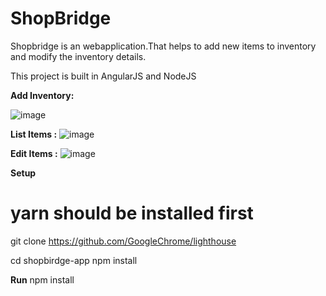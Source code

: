 # ShopBridge

Shopbridge is an webapplication.That helps to add new items to inventory and modify the inventory details.

This project is built in AngularJS and NodeJS


**Add Inventory:**

![image](https://user-images.githubusercontent.com/40335849/120881293-a3258c00-c5ed-11eb-8c81-7ba2deb1e5f1.png)


**List Items :**
![image](https://user-images.githubusercontent.com/40335849/120881390-70c85e80-c5ee-11eb-8d41-62c192c5475a.png)


**Edit Items :**
![image](https://user-images.githubusercontent.com/40335849/120881450-c3097f80-c5ee-11eb-9120-05b62f1bde55.png)


**Setup**

# yarn should be installed first

  git clone https://github.com/GoogleChrome/lighthouse

  cd shopbirdge-app
  npm install


**Run**
    npm install
